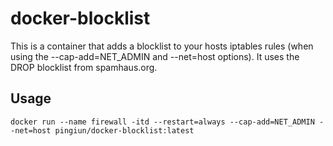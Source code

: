# docker-blocklist

This is a container that adds a blocklist to your hosts iptables rules (when using the --cap-add=NET_ADMIN and --net=host options). It uses the DROP blocklist from spamhaus.org.

## Usage

```
docker run --name firewall -itd --restart=always --cap-add=NET_ADMIN --net=host pingiun/docker-blocklist:latest
```
